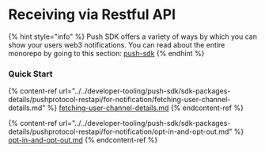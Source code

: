 # Receiving via Restful API

{% hint style="info" %}
Push SDK offers a variety of ways by which you can show your users web3 notifications. You can read about the entire monorepo by going to this section: [push-sdk](../../developer-tooling/push-sdk/ "mention")
{% endhint %}

### Quick Start

{% content-ref url="../../developer-tooling/push-sdk/sdk-packages-details/pushprotocol-restapi/for-notification/fetching-user-channel-details.md" %}
[fetching-user-channel-details.md](../../developer-tooling/push-sdk/sdk-packages-details/pushprotocol-restapi/for-notification/fetching-user-channel-details.md)
{% endcontent-ref %}

{% content-ref url="../../developer-tooling/push-sdk/sdk-packages-details/pushprotocol-restapi/for-notification/opt-in-and-opt-out.md" %}
[opt-in-and-opt-out.md](../../developer-tooling/push-sdk/sdk-packages-details/pushprotocol-restapi/for-notification/opt-in-and-opt-out.md)
{% endcontent-ref %}
